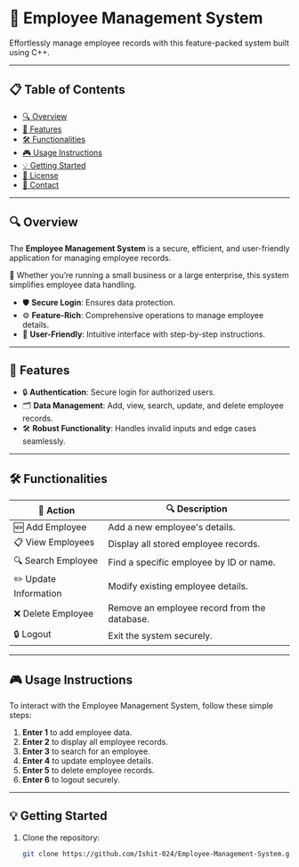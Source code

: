 # 🌟 Employee Management System

Effortlessly manage employee records with this feature-packed system built using C++.

---

## 📋 Table of Contents
- [🔍 Overview](#overview)
- [🌟 Features](#features)
- [🛠️ Functionalities](#functionalities)
- [🎮 Usage Instructions](#usage-instructions)
- [💡 Getting Started](#getting-started)
- [📜 License](#license)
- [📧 Contact](#contact)

---

## 🔍 Overview

The **Employee Management System** is a secure, efficient, and user-friendly application for managing employee records.

🚀 Whether you’re running a small business or a large enterprise, this system simplifies employee data handling.

- 🛡️ **Secure Login**: Ensures data protection.
- ⚙️ **Feature-Rich**: Comprehensive operations to manage employee details.
- 🌟 **User-Friendly**: Intuitive interface with step-by-step instructions.

---

## 🌟 Features
- 🔒 **Authentication**: Secure login for authorized users.
- 🗂️ **Data Management**: Add, view, search, update, and delete employee records.
- 🛠️ **Robust Functionality**: Handles invalid inputs and edge cases seamlessly.

---

## 🛠️ Functionalities

| 🚀 **Action**        | 🔍 **Description**                              |
|----------------------|-----------------------------------------------|
| 🆕 Add Employee      | Add a new employee's details.                 |
| 📋 View Employees    | Display all stored employee records.          |
| 🔍 Search Employee   | Find a specific employee by ID or name.       |
| ✏️ Update Information| Modify existing employee details.             |
| ❌ Delete Employee   | Remove an employee record from the database.  |
| 🔒 Logout            | Exit the system securely.                     |

---

## 🎮 Usage Instructions

To interact with the Employee Management System, follow these simple steps:

1. **Enter 1** to add employee data.
2. **Enter 2** to display all employee records.
3. **Enter 3** to search for an employee.
4. **Enter 4** to update employee details.
5. **Enter 5** to delete employee records.
6. **Enter 6** to logout securely.

---

## 💡 Getting Started

1. Clone the repository:
   ```bash
   git clone https://github.com/Ishit-024/Employee-Management-System.git

